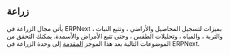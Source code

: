 ## زراعة

يأتي مجال الزراعة في ERPNext بميزات لتسجيل المحاصيل والأراضي ، وتتبع النبات ، والتربة ، والمياه ، وتحليلات الطقس ، وحتى تتبع الأمراض والأسمدة. يمكنك التحقق من الموضوعات التالية بعد هذا الموجز [المقدمة](https://docs.erpnext.com/docs/v13/user/manual/en/agriculture/introduction) إلى وحدة الزراعة في ERPNext.